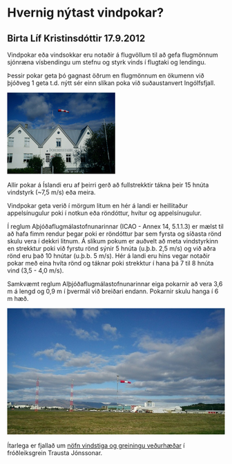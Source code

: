 # Hvernig nýtast vindpokar?

## Birta Líf Kristinsdóttir 17.9.2012

Vindpokar eða vindsokkar eru notaðir á flugvöllum til að gefa flugmönnum sjónræna vísbendingu um stefnu og styrk vinds í flugtaki og lendingu.

Þessir pokar geta þó gagnast öðrum en flugmönnum en ökumenn við þjóðveg 1 geta t.d. nýtt sér einn slíkan poka við suðaustanvert Ingólfsfjall.

![](img/vindpoki1.jpg "Sérútbúinn vindpoki með fimm röndum á Þóroddsstöðum í Reykjavík.")

Allir pokar á Íslandi eru af þeirri gerð að fullstrekktir tákna þeir 15 hnúta vindstyrk (~7,5 m/s) eða meira.

Vindpokar geta verið í mörgum litum en hér á landi er heillitaður appelsínugulur poki í notkun eða röndóttur, hvítur og appelsínugulur.

Í reglum Aþjóðaflugmálastofnunarinnar (ICAO - Annex 14, 5.1.1.3) er mælst til að hafa fimm rendur þegar poki er röndóttur þar sem fyrsta og síðasta rönd skulu vera í dekkri litnum. Á slíkum pokum er auðvelt að meta vindstyrkinn en strekktur poki við fyrstu rönd sýnir 5 hnúta (u.þ.b. 2,5 m/s) og við aðra rönd eru það 10 hnútar (u.þ.b. 5 m/s). Hér á landi eru hins vegar notaðir pokar með eina hvíta rönd og táknar poki strekktur í hana þá 7 til 8 hnúta vind (3,5 - 4,0 m/s).

Samkvæmt reglum Alþjóðaflugmálastofnunarinnar eiga pokarnir að vera 3,6 m á lengd og 0,9 m í þvermál við breiðari endann. Pokarnir skulu hanga í 6 m hæð.

![](img/vindpoki2.jpg "Vindpoki á Reykjavíkurflugvelli sýnir vindátt og -styrk. Fullstrekktur pokinn gefur til kynna að vindur sé 15 hnútar (7,5 m/s) eða meiri. Samkvæmt upplýsingum frá flugturni var vindurinn norðvest- lægur og 20 hnútar (10 m/s) þegar myndin var tekin 11.09.2012. Ljósmynd: Birta Líf Kristinsdóttir.")

Ítarlega er fjallað um [nöfn vindstiga og greiningu veðurhæðar](https://www.vedur.is/vedur/frodleikur/greinar/nr/1098) í fróðleiksgrein Trausta Jónssonar.